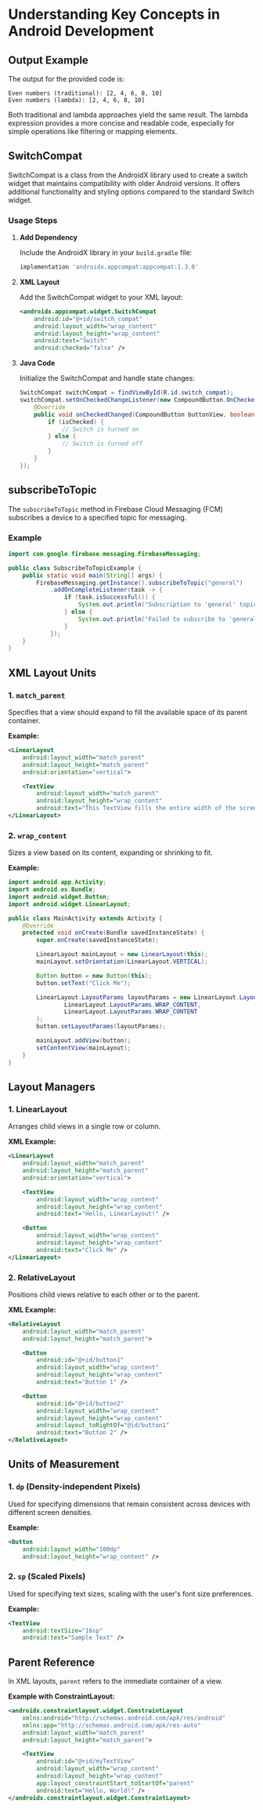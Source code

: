 # Understanding Key Concepts in Android Development

## Output Example

The output for the provided code is:

```
Even numbers (traditional): [2, 4, 6, 8, 10]
Even numbers (lambda): [2, 4, 6, 8, 10]
```

Both traditional and lambda approaches yield the same result. The lambda expression provides a more concise and readable code, especially for simple operations like filtering or mapping elements.

## SwitchCompat

SwitchCompat is a class from the AndroidX library used to create a switch widget that maintains compatibility with older Android versions. It offers additional functionality and styling options compared to the standard Switch widget.

### Usage Steps

1. **Add Dependency**

   Include the AndroidX library in your `build.gradle` file:

   ```groovy
   implementation 'androidx.appcompat:appcompat:1.3.0'
   ```

2. **XML Layout**

   Add the SwitchCompat widget to your XML layout:

   ```xml
   <androidx.appcompat.widget.SwitchCompat
       android:id="@+id/switch_compat"
       android:layout_width="wrap_content"
       android:layout_height="wrap_content"
       android:text="Switch"
       android:checked="false" />
   ```

3. **Java Code**

   Initialize the SwitchCompat and handle state changes:

   ```java
   SwitchCompat switchCompat = findViewById(R.id.switch_compat);
   switchCompat.setOnCheckedChangeListener(new CompoundButton.OnCheckedChangeListener() {
       @Override
       public void onCheckedChanged(CompoundButton buttonView, boolean isChecked) {
           if (isChecked) {
               // Switch is turned on
           } else {
               // Switch is turned off
           }
       }
   });
   ```

## subscribeToTopic

The `subscribeToTopic` method in Firebase Cloud Messaging (FCM) subscribes a device to a specified topic for messaging.

### Example

```java
import com.google.firebase.messaging.FirebaseMessaging;

public class SubscribeToTopicExample {
    public static void main(String[] args) {
        FirebaseMessaging.getInstance().subscribeToTopic("general")
            .addOnCompleteListener(task -> {
                if (task.isSuccessful()) {
                    System.out.println("Subscription to 'general' topic successful!");
                } else {
                    System.out.println("Failed to subscribe to 'general' topic. Error: " + task.getException());
                }
            });
    }
}
```

## XML Layout Units

### 1. `match_parent`

Specifies that a view should expand to fill the available space of its parent container.

**Example:**

```xml
<LinearLayout
    android:layout_width="match_parent"
    android:layout_height="match_parent"
    android:orientation="vertical">

    <TextView
        android:layout_width="match_parent"
        android:layout_height="wrap_content"
        android:text="This TextView fills the entire width of the screen" />
</LinearLayout>
```

### 2. `wrap_content`

Sizes a view based on its content, expanding or shrinking to fit.

**Example:**

```java
import android.app.Activity;
import android.os.Bundle;
import android.widget.Button;
import android.widget.LinearLayout;

public class MainActivity extends Activity {
    @Override
    protected void onCreate(Bundle savedInstanceState) {
        super.onCreate(savedInstanceState);

        LinearLayout mainLayout = new LinearLayout(this);
        mainLayout.setOrientation(LinearLayout.VERTICAL);

        Button button = new Button(this);
        button.setText("Click Me");

        LinearLayout.LayoutParams layoutParams = new LinearLayout.LayoutParams(
                LinearLayout.LayoutParams.WRAP_CONTENT,
                LinearLayout.LayoutParams.WRAP_CONTENT
        );
        button.setLayoutParams(layoutParams);

        mainLayout.addView(button);
        setContentView(mainLayout);
    }
}
```

## Layout Managers

### 1. LinearLayout

Arranges child views in a single row or column.

**XML Example:**

```xml
<LinearLayout
    android:layout_width="match_parent"
    android:layout_height="match_parent"
    android:orientation="vertical">

    <TextView
        android:layout_width="wrap_content"
        android:layout_height="wrap_content"
        android:text="Hello, LinearLayout!" />

    <Button
        android:layout_width="wrap_content"
        android:layout_height="wrap_content"
        android:text="Click Me" />
</LinearLayout>
```

### 2. RelativeLayout

Positions child views relative to each other or to the parent.

**XML Example:**

```xml
<RelativeLayout
    android:layout_width="match_parent"
    android:layout_height="match_parent">

    <Button
        android:id="@+id/button1"
        android:layout_width="wrap_content"
        android:layout_height="wrap_content"
        android:text="Button 1" />

    <Button
        android:id="@+id/button2"
        android:layout_width="wrap_content"
        android:layout_height="wrap_content"
        android:layout_toRightOf="@id/button1"
        android:text="Button 2" />
</RelativeLayout>
```

## Units of Measurement

### 1. `dp` (Density-independent Pixels)

Used for specifying dimensions that remain consistent across devices with different screen densities.

**Example:**

```xml
<Button
    android:layout_width="100dp"
    android:layout_height="wrap_content" />
```

### 2. `sp` (Scaled Pixels)

Used for specifying text sizes, scaling with the user's font size preferences.

**Example:**

```xml
<TextView
    android:textSize="16sp"
    android:text="Sample Text" />
```

## Parent Reference

In XML layouts, `parent` refers to the immediate container of a view.

**Example with ConstraintLayout:**

```xml
<androidx.constraintlayout.widget.ConstraintLayout
    xmlns:android="http://schemas.android.com/apk/res/android"
    xmlns:app="http://schemas.android.com/apk/res-auto"
    android:layout_width="match_parent"
    android:layout_height="match_parent">

    <TextView
        android:id="@+id/myTextView"
        android:layout_width="wrap_content"
        android:layout_height="wrap_content"
        app:layout_constraintStart_toStartOf="parent"
        android:text="Hello, World!" />
</androidx.constraintlayout.widget.ConstraintLayout>
```